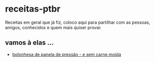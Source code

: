 # receitas-ptbr
Receitas em geral que já fiz, coloco aqui para partilhar com as pessoas, amigos, conhecidos e quem mais quiser provar.

## vamos à elas ...

- [bolonhesa de panela de pressão - e sem carne moída](https://github.com/vltr/receitas-ptbr/blob/main/bolonhesa-panela-pressao.md)
